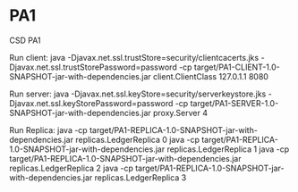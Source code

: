 # PA1
CSD PA1


Run client:
java -Djavax.net.ssl.trustStore=security/clientcacerts.jks -Djavax.net.ssl.trustStorePassword=password -cp target/PA1-CLIENT-1.0-SNAPSHOT-jar-with-dependencies.jar client.ClientClass 127.0.1.1 8080

Run server:
java -Djavax.net.ssl.keyStore=security/serverkeystore.jks -Djavax.net.ssl.keyStorePassword=password -cp target/PA1-SERVER-1.0-SNAPSHOT-jar-with-dependencies.jar proxy.Server 4

Run Replica:
java -cp target/PA1-REPLICA-1.0-SNAPSHOT-jar-with-dependencies.jar replicas.LedgerReplica 0
java -cp target/PA1-REPLICA-1.0-SNAPSHOT-jar-with-dependencies.jar replicas.LedgerReplica 1
java -cp target/PA1-REPLICA-1.0-SNAPSHOT-jar-with-dependencies.jar replicas.LedgerReplica 2
java -cp target/PA1-REPLICA-1.0-SNAPSHOT-jar-with-dependencies.jar replicas.LedgerReplica 3

